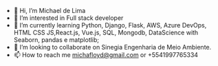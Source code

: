 - 👋 Hi, I’m Michael de Lima
- 👀 I’m interested in Full stack developer
- 🌱 I’m currently learning Python, Django, Flask, AWS, Azure DevOps, HTML CSS JS,React.js, Vue.js, SQL, Mongodb, DataScience with Seaborn, pandas e matplotlib;
- 💞️ I’m looking to collaborate on Sinegia Engenharia de Meio Ambiente.
- 📫 How to reach me michafloyd@gmail.com or +5541997765334

<!---
MykleBR/MykleBR is a ✨ special ✨ repository because its `README.md` (this file) appears on your GitHub profile.
You can click the Preview link to take a look at your changes.
--->
